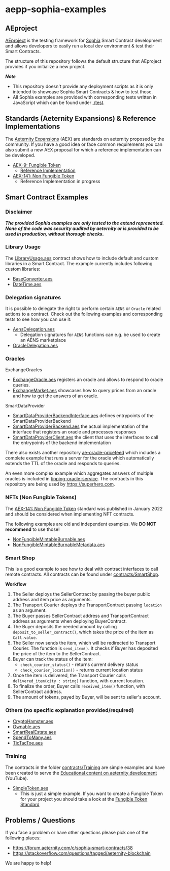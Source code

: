 # aepp-sophia-examples

## AEproject
[AEproject](https://github.com/aeternity/aeproject) is the testing framework for [Sophia](https://aeternity.com/aesophia) Smart Contract development and allows developers to easily run a local dev environment & test their Smart Contracts.

The structure of this repository follows the default structure that AEproject provides if you initialize a new project.

***Note***
- This repository doesn't provide any deployment scripts as it is only intended to showcase Sophia Smart Contracts & how to test those.
- All Sophia examples are provided with corresponding tests written in JavaScript which can be found under [./test](test).

## Standards (Aeternity Expansions) & Reference Implementations
The [Aeternity Expansions](https://github.com/aeternity/AEXs#aeternity-expansions) (AEX) are standards on aeternity proposed by the community. If you have a good idea or face common requirements you can also submit a new AEX proposal for which a reference implementation can be developed.

- [AEX-9: Fungible Token](https://github.com/aeternity/AEXs/blob/master/AEXS/aex-9.md)
    - [Reference Implementation](https://github.com/aeternity/aeternity-fungible-token)
- [AEX-141: Non Fungible Token](https://github.com/aeternity/AEXs/blob/master/AEXS/aex-141.md)
    - Reference Implementation in progress

## Smart Contract Examples

### Disclaimer
***The provided Sophia examples are only tested to the extend represented. None of the code was security audited by aeternity or is provided to be used in production, without thorough checks.***

### Library Usage

The [LibraryUsage.aes](contracts/Libraries/LibraryUsage.aes) contract shows how to include default and custom libraries in a Smart Contract. The example currently includes following custom libraries:
- [BaseConverter.aes](contracts/Libraries/lib/BaseConverter.aes)
- [DateTime.aes](contracts/Libraries/lib/DateTime.aes)

### Delegation signatures
It is possible to delegate the right to perform certain `AENS` or `Oracle` related actions to a contract. Check out the following examples and corresponding tests to see how you can use it:

- [AensDelegation.aes](contracts/DelegationSignature/AensDelegation.aes)
    - Delegation signatures for `AENS` functions can e.g. be used to create an AENS marketplace
- [OracleDelegation.aes](contracts/DelegationSignature/OracleDelegation.aes)

### Oracles

ExchangeOracles
- [ExchangeOracle.aes](contracts/ExchangeOracles/ExchangeOracle.aes) registers an oracle and allows to respond to oracle queries.
- [ExchangeMarket.aes](contracts/ExchangeOracles/ExchangeMarket.aes) showcases how to query prices from an oracle and how to get the answers of an oracle.

SmartDataProvider
- [SmartDataProviderBackendInterface.aes](contracts/SmartDataProvider/SmartDataProviderBackendInterface.aes) defines entrypoints of the SmartDataProviderBackend
- [SmartDataProviderBackend.aes](contracts/SmartDataProvider/SmartDataProviderBackend.aes) the actual implementation of the interface that registers an oracle and processes responses
- [SmartDataProviderClient.aes](contracts/SmartDataProvider/SmartDataProviderClient.aes) the client that uses the interfaces to call the entrypoints of the backend implementation

There also exists another repository [ae-oracle-pricefeed](https://github.com/aeternity/ae-oracle-pricefeed) which includes a complete example that runs a server for the oracle which automatically extends the TTL of the oracle and responds to queries.

An even more complex example which aggregates answers of multiple oracles is included in [tipping-oracle-service](https://github.com/aeternity/tipping-oracle-service). The contracts in this repository are being used by https://superhero.com.

### NFTs (Non Fungible Tokens)
The [AEX-141: Non Fungible Token](https://github.com/aeternity/AEXs/blob/master/AEXS/aex-141.md) standard was published in January 2022 and should be considered when implementing NFT contracts.

The following examples are old and independent examples. We **DO NOT recommend** to use those!

- [NonFungibleMintableBurnable.aes](contracts/NonFungibleToken/NonFungibleMintableBurnable.aes)
- [NonFungibleMintableBurnableMetadata.aes](contracts/NonFungibleToken/NonFungibleMintableBurnableMetadata.aes)

### Smart Shop

This is a good example to see how to deal with contract interfaces to call remote contracts. All contracts can be found under [contracts/SmartShop](contracts/SmartShop).

**Workflow**
1. The Seller deploys the SellerContract by passing the buyer public address and item price as arguments.
1. The Transport Courier deploys the TransportContract passing `location` as an argument.
1. The Buyer passes SellerContract address and TransportContract address as arguments when deploying BuyerContract.
1. The Buyer deposits the needed amount by calling `deposit_to_seller_contract()`, which takes the price of the item as `Call.value`.
1. The Seller now sends the item, which will be redirected to Transport Courier. The function is `send_item()`. It checks if Buyer has deposited the price of the item to the SellerContract.
1. Buyer can track the status of the item:
    - `check_courier_status()` - returns current delivery status
    - `check_courier_location()` - returns current location status
1. Once the item is delivered, the Transport Courier calls `delivered_item(city : string)` function, with current location.
1. To finalize the order, Buyer calls `received_item()` function, with SellerContract address.
1. The amount of tokens, payed by Buyer, will be sent to seller's account.

### Others (no specific explanation provided/required)
- [CryptoHamster.aes](contracts/CryptoHamster/CryptoHamster.aes)
- [Ownable.aes](contracts/Ownable/Ownable.aes)
- [SmartRealEstate.aes](contracts/SmartRealEstate/SmartRealEstate.aes)
- [SpendToMany.aes](contracts/SpendToMany/SpendToMany.aes)
- [TicTacToe.aes](contracts/SpendToMany/SpendToMany.aes)

### Training
The contracts in the folder [contracts/Training](contracts/Training) are simple examples and have been created to serve the [Educational content on aeternity development](https://www.youtube.com/playlist?list=PLZTjth8D1qBd47Qs3miHKtrHrxPzFpQ-3) (YouTube).

- [SimpleToken.aes](contracts/Training/SimpleToken.aes)
    - This is just a simple example. If you want to create a Fungible Token for your project you should take a look at the [Fungible Token Standard](https://github.com/aeternity/aeternity-fungible-token)

## Problems / Questions
If you face a problem or have other questions please pick one of the following places:
- https://forum.aeternity.com/c/sophia-smart-contracts/38
- https://stackoverflow.com/questions/tagged/aeternity-blockchain

We are happy to help!
